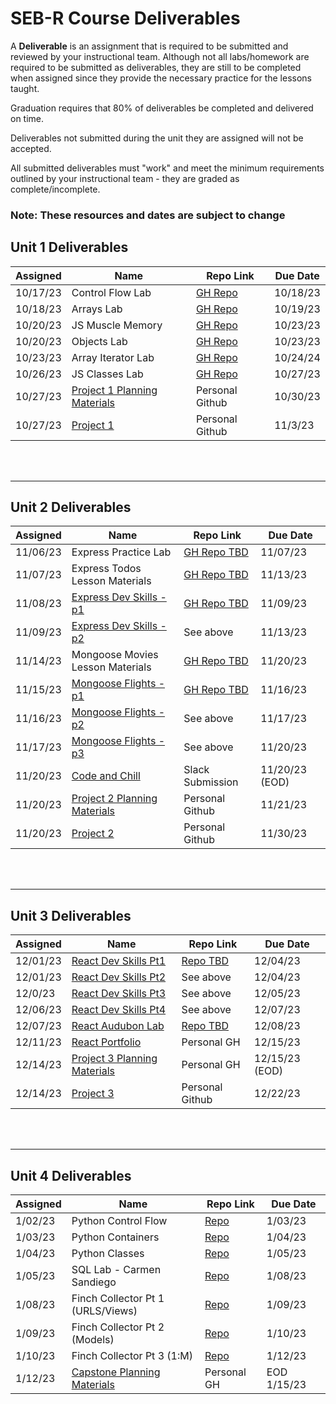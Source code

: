 
# SEB-R Course Deliverables

A **Deliverable** is an assignment that is required to be submitted and reviewed by your instructional team.  Although not all labs/homework are required to be submitted as deliverables, they are still to be completed when assigned since they provide the necessary practice for the lessons taught.

Graduation requires that 80% of deliverables be completed and delivered on time.

Deliverables not submitted during the unit they are assigned will not be accepted.

All submitted deliverables must "work" and meet the minimum requirements outlined by your instructional team - they are graded as complete/incomplete.

### Note: These resources and dates are subject to change

## Unit 1 Deliverables
| Assigned | Name | Repo Link | Due Date |
|--|--|--|--|
| 10/17/23  | Control Flow Lab | [GH Repo](https://github.com/SEIR-1016-EC/HW1-JS-Control-Flow)  | 10/18/23  |
| 10/18/23  | Arrays Lab  | [GH Repo](https://github.com/SEIR-1016-EC/HW2-Array-Practice-Lab)  | 10/19/23 |
| 10/20/23  | JS Muscle Memory  | [GH Repo](https://github.com/SEIR-1016-EC/HW3-JS-Muscle-Memory) | 10/23/23 |
| 10/20/23  | Objects Lab  | [GH Repo](https://github.com/SEIR-1016-EC/HW4-Objects-Lab) | 10/23/23 |
| 10/23/23  | Array Iterator Lab | [GH Repo](https://github.com/SEIR-1016-EC/HW5-Array-Iterator-Lab) | 10/24/24 |
| 10/26/23  | JS Classes Lab | [GH Repo](https://github.com/SEIR-1016-EC/HW-6-Classes-Lab) | 10/27/23  |
| 10/27/23  | [Project 1 Planning Materials](https://git.generalassemb.ly/wsjoshua/SEIR-Student-Resources/blob/main/Unit_1/project-1/project-1-requirements.md) | Personal Github | 10/30/23 |
| 10/27/23  | [Project 1 ](https://git.generalassemb.ly/wsjoshua/SEIR-Student-Resources/blob/main/Unit_1/project-1/project-1-requirements.md#technical-requirements) | Personal Github | 11/3/23 |


<br><br><hr>

## Unit 2 Deliverables
| Assigned | Name | Repo Link|Due Date|
|--|--|--|--|
| 11/06/23| Express Practice Lab | [GH Repo TBD]()| 11/07/23 |
| 11/07/23| Express Todos Lesson Materials | [GH Repo TBD]()| 11/13/23|
| 11/08/23 | [Express Dev Skills - p1]() | [GH Repo TBD]() | 11/09/23  |
| 11/09/23 | [Express Dev Skills - p2]() | See above | 11/13/23 |
| 11/14/23 | Mongoose Movies Lesson Materials | [GH Repo TBD]()| 11/20/23 |
| 11/15/23 | [Mongoose Flights - p1]() | [GH Repo TBD]() | 11/16/23 |
| 11/16/23 | [Mongoose Flights - p2]() | See above | 11/17/23 |
| 11/17/23 | [Mongoose Flights - p3]() | See above | 11/20/23  |
| 11/20/23 | [Code and Chill]()| Slack Submission | 11/20/23 (EOD)|
| 11/20/23 | [Project 2 Planning Materials]() | Personal Github | 11/21/23 |
| 11/20/23 | [Project 2 ]() | Personal Github | 11/30/23 |


<br><br><hr>

## Unit 3 Deliverables
| Assigned | Name | Repo Link|Due Date|
|--|--|--|--|
| 12/01/23 | [ React Dev Skills Pt1 ]() | [Repo TBD]() | 12/04/23  |
| 12/01/23 | [ React Dev Skills Pt2 ]() | See above | 12/04/23 |
| 12/0/23 | [ React Dev Skills Pt3 ]() | See above | 12/05/23 |
| 12/06/23 | [ React Dev Skills Pt4 ]() | See above | 12/07/23 |
| 12/07/23 | [ React Audubon Lab ]() | [Repo TBD]()| 12/08/23 |
| 12/11/23 | [ React Portfolio ]() | Personal GH | 12/15/23 |
| 12/14/23 | [ Project 3 Planning Materials ]() | Personal GH | 12/15/23 (EOD)|
| 12/14/23 | [ Project 3 ]() | Personal Github | 12/22/23 |

<br><br><hr>

## Unit 4 Deliverables
| Assigned | Name | Repo Link|Due Date|
|--|--|--|--|
|1/02/23| Python Control Flow| [Repo]() | 1/03/23 |
|1/03/23| Python Containers | [Repo]() | 1/04/23 |
|1/04/23| Python Classes | [Repo]() | 1/05/23 |
|1/05/23| SQL Lab - Carmen Sandiego | [Repo]() | 1/08/23 |
|1/08/23| Finch Collector Pt 1 (URLS/Views) | [Repo]() | 1/09/23 |
|1/09/23| Finch Collector Pt 2 (Models) | [Repo]() | 1/10/23 |
|1/10/23| Finch Collector Pt 3 (1:M) | [Repo]() | 1/12/23 |
|1/12/23| [Capstone Planning Materials]() | Personal GH | EOD 1/15/23 |
